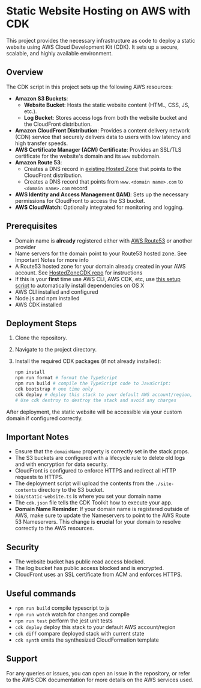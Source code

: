 # Static Website Hosting on AWS with CDK

This project provides the necessary infrastructure as code to deploy a static website using AWS Cloud Development Kit (CDK). It sets up a secure, scalable, and highly available environment.

## Overview

The CDK script in this project sets up the following AWS resources:

- **Amazon S3 Buckets**:
  - **Website Bucket**: Hosts the static website content (HTML, CSS, JS, etc.).
  - **Log Bucket**: Stores access logs from both the website bucket and the CloudFront distribution.
- **Amazon CloudFront Distribution**: Provides a content delivery network (CDN) service that securely delivers data to users with low latency and high transfer speeds.
- **AWS Certificate Manager (ACM) Certificate**: Provides an SSL/TLS certificate for the website's domain and its `www` subdomain.
- **Amazon Route 53**: 
  - Creates a DNS record in [existing Hosted Zone](https://github.com/sdsunjay/HostedZoneCDK) that points to the CloudFront distribution.
  - Creates a DNS record that points from `www.<domain name>.com` to `<domain name>.com` record 
- **AWS Identity and Access Management (IAM)**: Sets up the necessary permissions for CloudFront to access the S3 bucket.
- **AWS CloudWatch**: Optionally integrated for monitoring and logging.

## Prerequisites

- Domain name is **already** registered either with [AWS Route53](https://docs.aws.amazon.com/Route53/latest/DeveloperGuide/domain-register.html) or another provider
- Name servers for the domain point to your Route53 hosted zone. See Important Notes for more info
- A Route53 hosted zone for your domain already created in your AWS account. See [HostedZoneCDK repo](https://github.com/sdsunjay/HostedZoneCDK) for instructions
- If this is your **first** time use AWS CLI, AWS CDK, etc, use [this setup script](https://github.com/sdsunjay/skeletons/blob/master/usefulScripts/aws-cdk-setup.sh) to automatically install dependencies on OS X
- AWS CLI installed and configured
- Node.js and npm installed
- AWS CDK installed

## Deployment Steps

1. Clone the repository.
2. Navigate to the project directory.
3. Install the required CDK packages (if not already installed):

   ```bash
   npm install
   npm run format # format the TypeScript
   npm run build # compile the TypeScript code to JavaScript:
   cdk bootstrap # one time only
   cdk deploy # deploy this stack to your default AWS account/region, assumes account ID and region are already set
   # Use cdk destroy to destroy the stack and avoid any charges
   ```

After deployment, the static website will be accessible via your custom domain if configured correctly.

## Important Notes

- Ensure that the `domainName` property is correctly set in the stack props.
- The S3 buckets are configured with a lifecycle rule to delete old logs and with encryption for data security.
- CloudFront is configured to enforce HTTPS and redirect all HTTP requests to HTTPS.
- The deployment script will upload the contents from the `./site-contents` directory to the S3 bucket.
- `bin/static-website.ts` is where you set your domain name
- The `cdk.json` file tells the CDK Toolkit how to execute your app.
- **Domain Name Reminder**: If your domain name is registered outside of AWS, make sure to update the Nameservers to point to the AWS Route 53 Nameservers. This change is **crucial** for your domain to resolve correctly to the AWS resources.

## Security 
- The website bucket has public read access blocked.
- The log bucket has public access blocked and is encrypted.
- CloudFront uses an SSL certificate from ACM and enforces HTTPS.

## Useful commands

- `npm run build` compile typescript to js
- `npm run watch` watch for changes and compile
- `npm run test` perform the jest unit tests
- `cdk deploy` deploy this stack to your default AWS account/region 
- `cdk diff` compare deployed stack with current state
- `cdk synth` emits the synthesized CloudFormation template

## Support

For any queries or issues, you can open an issue in the repository, or refer to the AWS CDK documentation for more details on the AWS services used.
